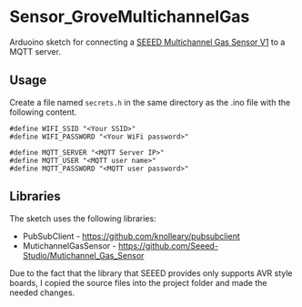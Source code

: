 # Sensor_GroveMultichannelGas

Arduoino sketch for connecting a [SEEED Multichannel Gas Sensor V1](https://wiki.seeedstudio.com/Grove-Multichannel_Gas_Sensor/) to a MQTT server.

## Usage

Create a file named `secrets.h` in the same directory as the .ino file with the following content.

```
#define WIFI_SSID "<Your SSID>"
#define WIFI_PASSWORD "<Your WiFi password>"

#define MQTT_SERVER "<MQTT Server IP>"
#define MQTT_USER "<MQTT user name>"
#define MQTT_PASSWORD "<MQTT user password>"
```

## Libraries

The sketch uses the following libraries:

  - PubSubClient - https://github.com/knolleary/pubsubclient
  - MutichannelGasSensor - https://github.com/Seeed-Studio/Mutichannel_Gas_Sensor

Due to the fact that the library that SEEED provides only supports AVR style boards, I copied the source files into the project folder and made the needed changes. 
